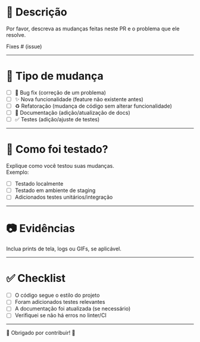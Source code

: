 # 📌 Descrição

Por favor, descreva as mudanças feitas neste PR e o problema que ele resolve.

Fixes # (issue)

---

# 🔄 Tipo de mudança

- [ ] 🐛 Bug fix (correção de um problema)
- [ ] ✨ Nova funcionalidade (feature não existente antes)
- [ ] ♻️ Refatoração (mudança de código sem alterar funcionalidade)
- [ ] 📝 Documentação (adição/atualização de docs)
- [ ] ✅ Testes (adição/ajuste de testes)

---

# 🚀 Como foi testado?

Explique como você testou suas mudanças.  
Exemplo:  
- [ ] Testado localmente  
- [ ] Testado em ambiente de staging  
- [ ] Adicionados testes unitários/integração

---

# 📷 Evidências

Inclua prints de tela, logs ou GIFs, se aplicável.

---

# ✅ Checklist

- [ ] O código segue o estilo do projeto  
- [ ] Foram adicionados testes relevantes  
- [ ] A documentação foi atualizada (se necessário)  
- [ ] Verifiquei se não há erros no linter/CI  

---

🙌 Obrigado por contribuir! 🚀

